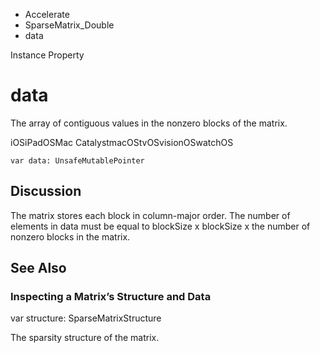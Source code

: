 

- Accelerate
- SparseMatrix_Double
-  data 

Instance Property

# data

The array of contiguous values in the nonzero blocks of the matrix.

iOSiPadOSMac CatalystmacOStvOSvisionOSwatchOS

``` source
var data: UnsafeMutablePointer
```

## Discussion

The matrix stores each block in column-major order. The number of elements in data must be equal to blockSize x blockSize x the number of nonzero blocks in the matrix.

## See Also

### Inspecting a Matrix’s Structure and Data

var structure: SparseMatrixStructure

The sparsity structure of the matrix.


